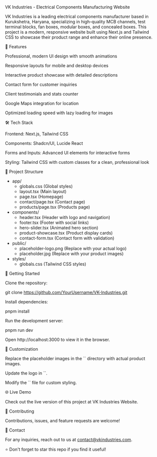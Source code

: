 VK Industries - Electrical Components Manufacturing Website

VK Industries is a leading electrical components manufacturer based in Kurukshetra, Haryana, specializing in high-quality MCB channels, test terminal blocks, fan boxes, modular boxes, and concealed boxes. This project is a modern, responsive website built using Next.js and Tailwind CSS to showcase their product range and enhance their online presence.

🚀 Features

Professional, modern UI design with smooth animations

Responsive layouts for mobile and desktop devices

Interactive product showcase with detailed descriptions

Contact form for customer inquiries

Client testimonials and stats counter

Google Maps integration for location

Optimized loading speed with lazy loading for images

🛠️ Tech Stack

Frontend: Next.js, Tailwind CSS

Components: Shadcn/UI, Lucide React

Forms and Inputs: Advanced UI elements for interactive forms

Styling: Tailwind CSS with custom classes for a clean, professional look

📂 Project Structure

- app/
  - globals.css (Global styles)
  - layout.tsx (Main layout)
  - page.tsx (Homepage)
  - contact/page.tsx (Contact page)
  - products/page.tsx (Products page)
- components/
  - header.tsx (Header with logo and navigation)
  - footer.tsx (Footer with social links)
  - hero-slider.tsx (Animated hero section)
  - product-showcase.tsx (Product display cards)
  - contact-form.tsx (Contact form with validation)
- public/
  - placeholder-logo.png (Replace with your actual logo)
  - placeholder.jpg (Replace with your product images)
- styles/
  - globals.css (Tailwind CSS styles)

📝 Getting Started

Clone the repository:

git clone https://github.com/YourUsername/VK-Industries.git

Install dependencies:

pnpm install

Run the development server:

pnpm run dev

Open http://localhost:3000 to view it in the browser.

📸 Customization

Replace the placeholder images in the `` directory with actual product images.

Update the logo in ``.

Modify the `` file for custom styling.

🌐 Live Demo

Check out the live version of this project at VK Industries Website.

🤝 Contributing

Contributions, issues, and feature requests are welcome!

📧 Contact

For any inquiries, reach out to us at contact@vkindustries.com.

⭐️ Don't forget to star this repo if you find it useful!

